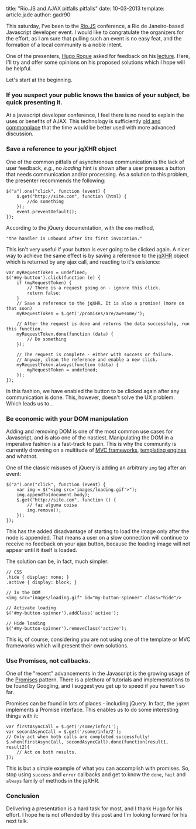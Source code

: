 title: "Rio.JS and AJAX pitfalls pitfalls"
date: 10-03-2013
template: article.jade
author: gadr90

This saturday, I've been to the [Rio.JS][1] conference, a Rio de Janeiro-based Javascript developer event. I would like to congratulate the organizers for the effort, as I am sure that pulling such an event is no easy feat, and the formation of a local community is a noble intent. 

One of the presenters, [Hugo Roque][3] asked for feedback on his [lecture][2]. Here, I'll try and offer some opinions on his proposed solutions which I hope will be helpful.

<span class="more"></span>

Let's start at the beginning.  
       
### If you suspect your public knows the basics of your subject, be quick presenting it.

At a javascript developer conference, I feel there is no need to explain the uses or benefits of AJAX. This technology is sufficiently [old and commonplace][4] that the time would be better used with more advanced discussion.  

### Save a reference to your jqXHR object

One of the common pitfalls of asynchronous communication is the lack of user feedback, *e.g.*, no *loading* hint is shown after a user presses a button that needs communication and/or processing. As a solution to this problem, the presenter recommends the following:

    $("a").one("click", function (event) { 
        $.get("http://site.com", function (html) {
            //do something
        });
        event.preventDefault();
    });

According to the jQuery documentation, with the `one` method,

    "the handler is unbound after its first invocation."
    
This isn't very useful if your button is ever going to be clicked again. A nicer way to achieve the same effect is by saving a reference to the [jqXHR][5] object which is returned by any ajax call, and reacting to it's existence:

    var myRequestToken = undefined;
    $('#my-button').click(function (e) {
        if (myRequestToken) {
            // There is a request going on - ignore this click.
            return false;
        }
        // Save a reference to the jqXHR. It is also a promise! (more on that soon)
        myRequestToken = $.get('/promises/are/awesome/');
        
        // After the request is done and returns the data successfuly, run this function.
        myRequestToken.done(function (data) { 
            // Do something
        });
        
        // The request is complete - either with success or failure. 
        // Anyway, clean the reference and enable a new click.        
        myRequestToken.always(function (data) {
            myRequestToken = undefined;
        });    
    });
    
In this fashion, we have enabled the button to be clicked again after any communication is done. 
This, however, doesn't solve the UX problem. Which leads us to...


### Be economic with your DOM manipulation

Adding and removing DOM is one of the most common use cases for Javascript, and is also one of the nastiest. Manipulating the DOM in a imperative fashion is a fast-track to pain. This is why the community is currently drowning on a multitude of [MVC frameworks][6], [templating engines][7] and whatnot.

One of the classic misuses of jQuery is adding an arbitrary `img` tag after an event:

    $("a").one("click", function (event) {
    	var img = $("<img src='images/loading.gif'>");
    	img.appendTo(document.body);
    	$.get("http://site.com", function () {
    		// faz alguma coisa
    		img.remove();
    	});
    });

This has the added disadvantage of starting to load the image only after the node is appended. That means a user on a slow connection will continue to receive no feedback on your ajax button, because the loading image will not appear until it itself is loaded. 

The solution can be, in fact, much simpler: 

    // CSS
    .hide { display: none; }
    .active { display: block; }
    
    // In the DOM
    <img src="images/loading.gif" id="my-button-spinner" class="hide"/>
    
    // Activate loading
    $('#my-button-spinner').addClass('active');
    
    // Hide loading
    $('#my-button-spinner').removeClass('active');

This is, of course, considering you are not using one of the template or MVC frameworks which will present their own solutions.
 

### Use Promises, not callbacks.

One of the "recent" advancements in the Javascript is the growing usage of the [Promises][8] pattern. There is a plethora of tutorials and implementations to be found by Googling, and I suggest you get up to speed if you haven't so far.

Promises can be found in lots of places - including jQuery. In fact, the `jqXHR` implements a Promise interface. This enables us to do some interesting things with it:

    var firstAsyncCall = $.get('/some/info/1');
    var secondAsyncCall = $.get('/some/info/2');
    // Only act when both calls are completed successfully!
    $.when(firstAsyncCall, secondAsyncCall).done(function(result1, result2){
        // Act on both results.
    });

This is but a simple example of what you can accomplish with promises. So, stop using `success` and `error` callbacks and get to know the `done`, `fail` and `always` family of methods in the jqXHR.


### Conclusion

Delivering a presentation is a hard task for most, and I thank Hugo for his effort. I hope he is not offended by this post and I'm looking forward for his next talk.


[1]: http://www.riojs.org/
[2]: http://www.slideshare.net/hugolnx/apresentacao-17070731
[3]: http://hugolnx.com/
[4]: http://en.wikipedia.org/wiki/Ajax_(programming)#History
[5]: http://api.jquery.com/jQuery.ajax/#jqXHR
[6]: http://addyosmani.github.com/todomvc/
[7]: http://garann.github.com/template-chooser/
[8]: http://blog.parse.com/2013/01/29/whats-so-great-about-javascript-promises/
